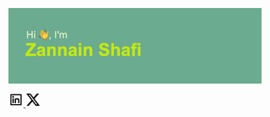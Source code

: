 
![GitHub Logo](assets/header.png)

<a href="https://www.linkedin.com/in/zannainshafi" target="_blank">
    <img src="assets/linkedin-box-line.svg" alt="linkedin-icon" width="30" height="30"/>
</a>

<a href="https://x.com/zannains" target="_blank">
    <img src="assets/twitter-x-fill.svg" alt="x-icon" width="30" height="30"/>
</a>

<!--
**zannain/zannain** is a ✨ _special_ ✨ repository because its `README.md` (this file) appears on your GitHub profile.

Here are some ideas to get you started:

- 🔭 I’m currently working on ...
- 🌱 I’m currently learning ...
- 👯 I’m looking to collaborate on ...
- 🤔 I’m looking for help with ...
- 💬 Ask me about ...
- 📫 How to reach me: ...
- 😄 Pronouns: ...
- ⚡ Fun fact: ...
-->
